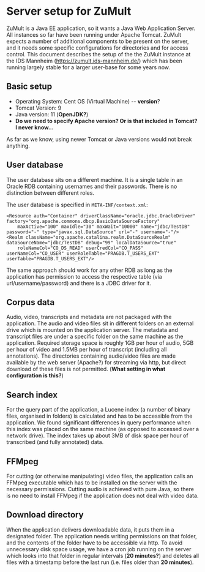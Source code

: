 # Server setup for ZuMult

ZuMult is a Java EE application, so it wants a Java Web Application Server. All instances so far have been running under Apache Tomcat. 
ZuMult expects a number of additional components to be present on the server, and it needs some specific configurations for directories and for access control.
This document describes the setup of the the ZuMult instance at the IDS Mannheim (https://zumult.ids-mannheim.de/) 
which has been running largely stable for a larger user-base for some years now.

## Basic setup

* Operating System: Cent OS (Virtual Machine) -- __version__?
* Tomcat Version: 9
* Java version: 11 (__OpenJDK?__)
* __Do we need to specify Apache version? Or is that included in Tomcat? I never know...__

As far as we know, using newer Tomcat or Java versions would not break anything. 

## User database

The user database sits on a different machine. It is a single table in an Oracle RDB containing usernames and their passwords. There is no distinction between different roles. 

The user database is specified in `META-INF/context.xml`:

```
<Resource auth="Container" driverClassName="oracle.jdbc.OracleDriver" factory="org.apache.commons.dbcp.BasicDataSourceFactory" 
    maxActive="100" maxIdle="30" maxWait="10000" name="jdbc/TestDB" password="-" type="javax.sql.DataSource" url="-" username="-"/>
<Realm className="org.apache.catalina.realm.DataSourceRealm" dataSourceName="jdbc/TestDB" debug="99" localDataSource="true" 
    roleNameCol="CO_DS_READ" userCredCol="CO_PASS" userNameCol="CO_USER" userRoleTable="PRAGDB.T_USERS_EXT" userTable="PRAGDB.T_USERS_EXT"/>
```

The same approach should work for any other RDB as long as the application has permission to access the respective table (via url/username/password) 
and there is a JDBC driver for it.


## Corpus data

Audio, video, transcripts and metadata are not packaged with the application. 
The audio and video files sit in different folders on an external drive which is mounted on the application server.
The metadata and transcript files are under a specific folder on the same machine as the application.
Required storage space is roughly 1GB per hour of audio, 5GB per hour of video and 1.5MB per hour of transcript (including all annotations).
The directories containing audio/video files are made available by the web server (Apache?) for streaming via http, but direct download of these files is not permitted. 
(__What setting in what configuration is this?__) 

## Search index

For the query part of the application, a Lucene index (a number of binary files, organised in folders) is calculated and has to be accessible from the application. 
We found significant differences in query performance when this index was placed on the same machine (as opposed to accessed over a network drive).
The index takes up about 3MB of disk space per hour of transcribed (and fully annotated) data. 

## FFMpeg

For cutting (or otherwise manipulating) video files, the application calls an FFMpeg executable which has to be installed on the server with the necessary permissions.
Cutting audio is achieved with pure Java, so there is no need to install FFMpeg if the application does not deal with video data.

## Download directory

When the application delivers downloadable data, it puts them in a designated folder. The application needs writing permissions on that folder, 
and the contents of the folder have to be accessible via http. To avoid unnecessary disk space usage, we have a cron job running on the server which 
looks into that folder in regular intervals (__20 minutes?__) and deletes all files with a timestamp before the last run (i.e. files older than __20 minutes__).






  



